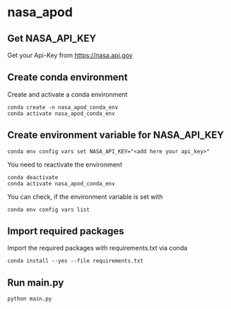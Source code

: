 # nasa_apod

## Get NASA_API_KEY
Get your Api-Key from https://nasa.api.gov

## Create conda environment
Create and activate a conda environment

```
conda create -n nasa_apod_conda_env
conda activate nasa_apod_conda_env
```

## Create environment variable for NASA_API_KEY 
```
conda env config vars set NASA_API_KEY="<add here your api_key>"
```

You need to reactivate the environment
```
conda deactivate
conda activate nasa_apod_conda_env
```

You can check, if the environment variable is set with
```
conda env config vars list
```

## Import required packages 
Import the required packages with requirements.txt via conda
```
conda install --yes --file requirements.txt
```

## Run main.py
```
python main.py
```